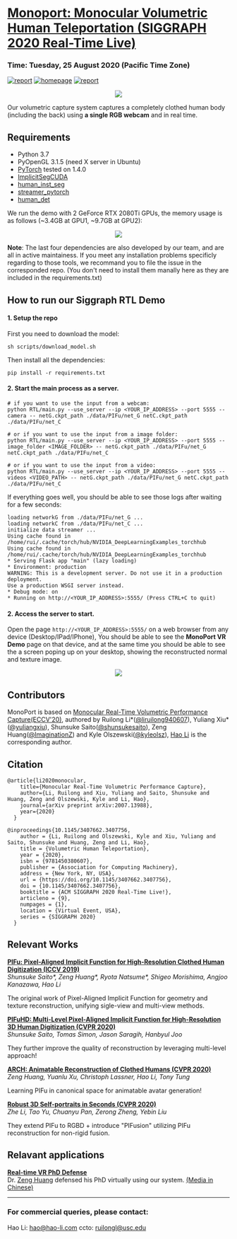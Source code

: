# [Monoport: Monocular Volumetric Human Teleportation (SIGGRAPH 2020 Real-Time Live)](http://xiuyuliang.cn/monoport/)

### Time: Tuesday, 25 August 2020 (Pacific Time Zone)
[![report](https://img.shields.io/badge/Paper-Arxiv-red)](https://arxiv.org/abs/2007.13988) [![homepage](https://img.shields.io/badge/Project-Homepage-green)](https://project-splinter.github.io/) [![report](https://img.shields.io/badge/Demo-Youtube-yellow)](https://youtu.be/fQDsYVE7GtQ)

<p align='center'>
    <img src='figs/rtl.jpg'/>
</p>

Our volumetric capture system captures a completely clothed human body (including the back) using **a single RGB webcam** and in real time. 

## Requirements
- Python 3.7
- PyOpenGL 3.1.5 (need X server in Ubuntu)
- [PyTorch](https://pytorch.org/) tested on 1.4.0
- [ImplicitSegCUDA](https://github.com/Project-Splinter/ImplicitSegCUDA)
- [human_inst_seg](https://github.com/Project-Splinter/human_inst_seg)
- [streamer_pytorch](https://github.com/Project-Splinter/streamer_pytorch)
- [human_det](https://github.com/Project-Splinter/human_det)

We run the demo with 2 GeForce RTX 2080Ti GPUs, the memory usage is as follows (~3.4GB at GPU1, ~9.7GB at GPU2):

<p align='center'>
    <img src='figs/gpu.png'/>
</p>

**Note**: The last four dependencies are also developed by our team, and are all in active maintainess. If you meet any installation problems specificly regarding to those tools, we recommand you to file the issue in the corresponded repo. (You don't need to install them manally here as they are included in the requirements.txt)

## How to run our Siggraph RTL Demo

#### 1. Setup the repo
First you need to download the model:
```
sh scripts/download_model.sh
```

Then install all the dependencies:
```
pip install -r requirements.txt
```

#### 2. Start the main process as a server. 
```
# if you want to use the input from a webcam:
python RTL/main.py --use_server --ip <YOUR_IP_ADDRESS> --port 5555 --camera -- netG.ckpt_path ./data/PIFu/net_G netC.ckpt_path ./data/PIFu/net_C

# or if you want to use the input from a image folder:
python RTL/main.py --use_server --ip <YOUR_IP_ADDRESS> --port 5555 --image_folder <IMAGE_FOLDER> -- netG.ckpt_path ./data/PIFu/net_G netC.ckpt_path ./data/PIFu/net_C

# or if you want to use the input from a video:
python RTL/main.py --use_server --ip <YOUR_IP_ADDRESS> --port 5555 --videos <VIDEO_PATH> -- netG.ckpt_path ./data/PIFu/net_G netC.ckpt_path ./data/PIFu/net_C
```

If everything goes well, you should be able to see those logs after waiting for a few seconds:

    loading networkG from ./data/PIFu/net_G ...
    loading networkC from ./data/PIFu/net_C ...
    initialize data streamer ...
    Using cache found in /home/rui/.cache/torch/hub/NVIDIA_DeepLearningExamples_torchhub
    Using cache found in /home/rui/.cache/torch/hub/NVIDIA_DeepLearningExamples_torchhub
    * Serving Flask app "main" (lazy loading)
    * Environment: production
    WARNING: This is a development server. Do not use it in a production deployment.
    Use a production WSGI server instead.
    * Debug mode: on
    * Running on http://<YOUR_IP_ADDRESS>:5555/ (Press CTRL+C to quit)

#### 2. Access the server to start.
Open the page `http://<YOUR_IP_ADDRESS>:5555/` on a web browser from any device (Desktop/IPad/IPhone), You should be able to see the **MonoPort VR Demo** page on that device, and at the same time you should be able to see the a screen poping up on your desktop, showing the reconstructed normal and texture image.

<p align='center'>
    <img src='figs/twoside.png'/>
</p>

## Contributors

MonoPort is based on [Monocular Real-Time Volumetric Performance Capture(ECCV'20)](https://project-splinter.github.io/), authored by Ruilong Li*([@liruilong940607](https://github.com/liruilong940607)), Yuliang Xiu*([@yuliangxiu](https://github.com/YuliangXiu)), Shunsuke Saito([@shunsukesaito](https://github.com/shunsukesaito)), Zeng Huang([@ImaginationZ](https://github.com/ImaginationZ)) and Kyle Olszewski([@kyleolsz](https://github.com/kyleolsz)), [Hao Li](https://www.hao-li.com/) is the corresponding author.


## Citation

```
@article{li2020monocular,
    title={Monocular Real-Time Volumetric Performance Capture},
    author={Li, Ruilong and Xiu, Yuliang and Saito, Shunsuke and Huang, Zeng and Olszewski, Kyle and Li, Hao},
    journal={arXiv preprint arXiv:2007.13988},
    year={2020}
  }
  
@inproceedings{10.1145/3407662.3407756,
    author = {Li, Ruilong and Olszewski, Kyle and Xiu, Yuliang and Saito, Shunsuke and Huang, Zeng and Li, Hao},
    title = {Volumetric Human Teleportation},
    year = {2020},
    isbn = {9781450380607},
    publisher = {Association for Computing Machinery},
    address = {New York, NY, USA},
    url = {https://doi.org/10.1145/3407662.3407756},
    doi = {10.1145/3407662.3407756},
    booktitle = {ACM SIGGRAPH 2020 Real-Time Live!},
    articleno = {9},
    numpages = {1},
    location = {Virtual Event, USA},
    series = {SIGGRAPH 2020}
  }
```

## Relevant Works

**[PIFu: Pixel-Aligned Implicit Function for High-Resolution Clothed Human Digitization (ICCV 2019)](https://shunsukesaito.github.io/PIFu/)**  
*Shunsuke Saito\*, Zeng Huang\*, Ryota Natsume\*, Shigeo Morishima, Angjoo Kanazawa, Hao Li*

The original work of Pixel-Aligned Implicit Function for geometry and texture reconstruction, unifying sigle-view and multi-view methods.

**[PIFuHD: Multi-Level Pixel-Aligned Implicit Function for High-Resolution 3D Human Digitization (CVPR 2020)](https://shunsukesaito.github.io/PIFuHD/)**  
*Shunsuke Saito, Tomas Simon, Jason Saragih, Hanbyul Joo*

They further improve the quality of reconstruction by leveraging multi-level approach!

**[ARCH: Animatable Reconstruction of Clothed Humans (CVPR 2020)](https://arxiv.org/pdf/2004.04572.pdf)**  
*Zeng Huang, Yuanlu Xu, Christoph Lassner, Hao Li, Tony Tung*

Learning PIFu in canonical space for animatable avatar generation!

**[Robust 3D Self-portraits in Seconds (CVPR 2020)](http://www.liuyebin.com/portrait/portrait.html)**  
*Zhe Li, Tao Yu, Chuanyu Pan, Zerong Zheng, Yebin Liu*

They extend PIFu to RGBD + introduce "PIFusion" utilizing PIFu reconstruction for non-rigid fusion.

## Relavant applications

**[Real-time VR PhD Defense](https://www.youtube.com/watch?v=RhWTqjVekVU&feature=youtu.be)**  
Dr. [Zeng Huang](https://zeng.science/) defensed his PhD virtually using our system. [(Media in Chinese)](https://mp.weixin.qq.com/s/Bl0HohrSVzaVPF0EHzuIWw)


----------
### For commercial queries, please contact:

Hao Li: hao@hao-li.com ccto: ruilongl@usc.edu
